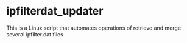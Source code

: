 # ipfilterdat_updater
This is a Linux script that automates operations of retrieve and merge several ipfilter.dat files
